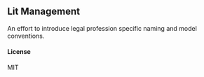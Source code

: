 ## Lit Management

An effort to introduce legal profession specific naming and model conventions.

#### License

MIT